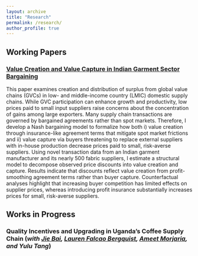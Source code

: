 ```yaml
---
layout: archive
title: "Research"
permalink: /research/
author_profile: true
---
```

## Working Papers

### [Value Creation and Value Capture in Indian Garment Sector Bargaining](https://drive.google.com/file/d/1SpxGm7bKFBeSrq-szBUWVIQKxTBr8SeM/view?usp=drive_link)

This paper examines creation and distribution of surplus from global value chains (GVCs) in low- and middle-income country (LMIC) domestic supply chains. While GVC participation can enhance growth and productivity, low prices paid to small input suppliers raise concerns about the concentration of gains among large exporters. Many supply chain transactions are governed by bargained agreements rather than spot markets. Therefore, I develop a Nash bargaining model to formalize how both i) value creation through insurance-like agreement terms that mitigate spot market frictions and ii) value capture via buyers threatening to replace external suppliers with in-house production decrease prices paid to small, risk-averse suppliers. Using novel transaction data from an Indian garment manufacturer and its nearly 500 fabric suppliers, I estimate a structural model to decompose observed price discounts into value creation and capture. Results indicate that discounts reflect value creation from profit-smoothing agreement terms rather than buyer capture. Counterfactual analyses highlight that increasing buyer competition has limited effects on supplier prices, whereas introducing profit insurance substantially increases prices for small, risk-averse suppliers.

## Works in Progress 

### Quality Incentives and Upgrading in Uganda’s Coffee Supply Chain (_with [Jie Bai](https://sites.google.com/site/jiebaiecon/home), [Lauren Falcao Bergquist](https://sites.google.com/site/laurenfbergquist/), [Ameet Morjaria](https://sites.google.com/site/ameetmorjaria/), and Yulu Tang_)

